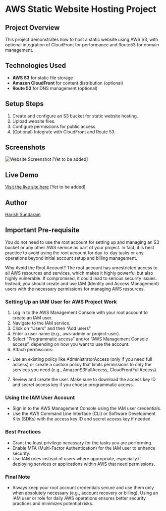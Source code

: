 # AWS Static Website Hosting Project

## Project Overview
This project demonstrates how to host a static website using AWS S3, with optional integration of CloudFront for performance and Route53 for domain management.

## Technologies Used
- **AWS S3** for static file storage
- **Amazon CloudFront** for content distribution (optional)
- **Route 53** for DNS management (optional)

## Setup Steps
1. Create and configure an S3 bucket for static website hosting.
2. Upload website files.
3. Configure permissions for public access.
4. (Optional) Integrate with CloudFront and Route 53.

## Screenshots
![Website Screenshot](link-to-screenshot) [Yet to be added]

## Live Demo
[Visit the live site here](http://your-site-url.com) [Yet to be added]

## Author
[Harish Sundaram](https://github.com/harishsun)

## Important Pre-requisite

You do not need to use the root account for setting up and managing an S3 bucket or any other AWS service as part of your project. In fact, it is best practice to avoid using the root account for day-to-day tasks or any operations beyond initial account setup and billing management.

Why Avoid the Root Account?
The root account has unrestricted access to all AWS resources and services, which makes it highly powerful but also highly vulnerable. If compromised, it could lead to serious security issues. Instead, you should create and use IAM (Identity and Access Management) users with the necessary permissions for managing AWS resources.

### Setting Up an IAM User for AWS Project Work
1. Log in to the AWS Management Console with your root account to create an IAM user.
2. Navigate to the IAM service.
3. Click on “Users” and then “Add users”.
4. Enter a user name (e.g., aws-admin or project-user).
5. Select “Programmatic access” and/or “AWS Management Console access”, depending on how you want to use the account.
6. Attach permissions:
 - Use an existing policy like AdministratorAccess (only if you need full access) or create a custom policy that limits permissions to only the services you need (e.g., AmazonS3FullAccess, CloudFrontFullAccess).
7. Review and create the user. Make sure to download the access key ID and secret access key if you choose programmatic access.
### Using the IAM User Account
 - Sign in to the AWS Management Console using the IAM user credentials.
 - Use the AWS Command Line Interface (CLI) or Software Development Kits (SDKs) with the access key ID and secret access key if needed.
### Best Practices
 - Grant the least privilege necessary for the tasks you are performing.
 - Enable MFA (Multi-Factor Authentication) for the IAM user to enhance security.
 - Use IAM roles instead of users where appropriate, especially if deploying services or applications within AWS that need permissions.
### Final Note
 - Always keep your root account credentials secure and use them only when absolutely necessary (e.g., account recovery or billing). Using an IAM user or role for daily AWS operations ensures better security practices and minimizes potential risks.
